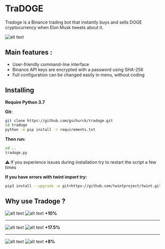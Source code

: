 # TraDOGE

Tradoge is a Binance trading bot that instantly buys and sells DOGE cryptocurrency when Elon Musk tweets about it.

![alt text](https://github.com/gschurck/tradoge/blob/media/tradoge.png?raw=true)

## Main features :

- User-friendly command-line interface
- Binance API keys are encrypted with a password using SHA-256
- Full configuration can be changed easily in menu, without coding

## Installing

**Require Python 3.7**

**Git:**
```bash
git clone https://github.com/gschurck/tradoge.git
cd tradoge
python -m pip install -r requirements.txt
```
**Then run:**
```bash
cd ..
tradoge.py
```
:warning: If you experience issues during installation try to restart the script a few times

**If you have errors with twint import try:**
```bash
pip3 install --upgrade -e git+https://github.com/twintproject/twint.git@origin/master#egg=twint
```

## Why use Tradoge ?

![alt text](https://github.com/gschurck/tradoge/blob/media/elon1.png?raw=true)
![alt text](https://github.com/gschurck/tradoge/blob/media/graph1.png?raw=true)
**+10%**

------

![alt text](https://github.com/gschurck/tradoge/blob/media/elon2.png?raw=true)
![alt text](https://github.com/gschurck/tradoge/blob/media/graph2.png?raw=true)
**+17.5%**

------

![alt text](https://github.com/gschurck/tradoge/blob/media/elon3.png?raw=true)
![alt text](https://github.com/gschurck/tradoge/blob/media/graph3.png?raw=true)
**+8%**
